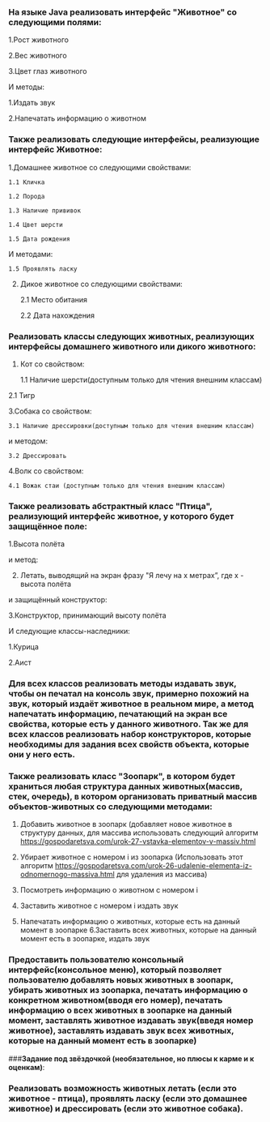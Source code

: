### На языке Java реализовать интерфейс "Животное" со следующими полями:

1.Рост животного

2.Вес животного

3.Цвет глаз животного

И методы:

1.Издать звук

2.Напечатать информацию о животном

### Также реализовать следующие интерфейсы, реализующие интерфейс Животное:

1.Домашнее животное со следующими свойствами:

    1.1 Кличка

    1.2 Порода

    1.3 Наличие прививок

    1.4 Цвет шерсти

    1.5 Дата рождения

И методами:

    1.5 Проявлять ласку

2. Дикое животное со следующими свойствами:

    2.1 Место обитания

    2.2 Дата нахождения

### Реализовать классы следующих животных, реализующих интерфейсы домашнего животного или дикого животного:

1. Кот со свойством:

    1.1 Наличие шерсти(доступным только для чтения внешним классам)

2.1 Тигр

3.Собака со свойством:

    3.1 Наличие дрессировки(доступным только для чтения внешним классам)
и методом:
    
    3.2 Дрессировать

4.Волк со свойством:

    4.1 Вожак стаи (доступным только для чтения внешним классам)

### Также реализовать абстрактный класс "Птица", реализующий интерфейс животное, у которого будет защищённое поле:
1.Высота полёта

и метод:

2. Летать, выводящий на экран фразу "Я лечу на x метрах”, где x - высота полёта

и защищённый конструктор:

3.Конструктор, принимающий высоту полёта

И следующие классы-наследники:

1.Курица

2.Аист

### Для всех классов реализовать методы издавать звук, чтобы он печатал на консоль звук, примерно похожий на звук, который издаёт животное в реальном мире, а метод напечатать информацию, печатающий на экран все свойства, которые есть у данного животного. Так же для всех классов реализовать набор конструкторов, которые необходимы для задания всех свойств объекта, которые они у него есть.

### Также реализовать класс "Зоопарк", в котором будет храниться любая структура данных животных(массив, стек, очередь), в котором организовать приватный массив объектов-животных со следующими методами:

1. Добавить животное в зоопарк (добавляет новое животное в структуру данных, для массива использовать следующий алгоритм https://gospodaretsva.com/urok-27-vstavka-elementov-v-massiv.html

2. Убирает животное с номером i из зоопарка  (Использовать этот алгоритм https://gospodaretsva.com/urok-26-udalenie-elementa-iz-odnomernogo-massiva.html для удаления из массива)
3. Посмотреть информацию о животном с номером i
4. Заставить животное с номером i издать звук
5. Напечатать информацию о животных, которые есть на данный момент в зоопарке
6.Заставить всех животных, которые на данный момент есть в зоопарке, издать звук

### Предоставить пользователю консольный интерфейс(консольное меню), который позволяет пользователю добавлять новых животных в зоопарк, убирать животных из зоопарка, печатать информацию о конкретном животном(вводя его номер), печатать информацию о всех животных в зоопарке на данный момент, заставлять животное издавать звук(введя номер животное), заставлять издавать звук всех животных, которые на данный момент есть в зоопарке)

###**Задание под звёздочкой (необязательное, но плюсы к карме и к оценкам)**: 

### Реализовать возможность животных летать (если это животное - птица), проявлять ласку (если это домашнее животное) и дрессировать (если это животное собака).
